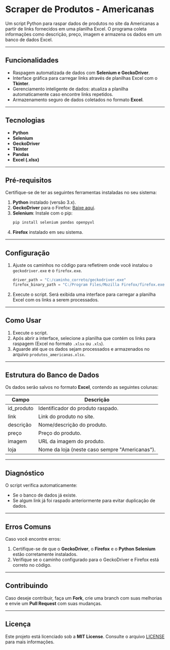 
#  Scraper de Produtos - Americanas  

Um script Python para raspar dados de produtos no site da Americanas a partir de links fornecidos em uma planilha Excel. O programa coleta informações como descrição, preço, imagem e armazena os dados em um banco de dados Excel.

---

##  Funcionalidades  

- Raspagem automatizada de dados com **Selenium e GeckoDriver**.  
- Interface gráfica para carregar links através de planilhas Excel com o **Tkinter**.  
- Gerenciamento inteligente de dados: atualiza a planilha automaticamente caso encontre links repetidos.  
- Armazenamento seguro de dados coletados no formato **Excel**.

---

##  Tecnologias  

- **Python**  
- **Selenium**  
- **GeckoDriver**  
- **Tkinter**  
- **Pandas**  
- **Excel (.xlsx)**  

---

##  Pré-requisitos  

Certifique-se de ter as seguintes ferramentas instaladas no seu sistema:  

1. **Python** instalado (versão 3.x).  
2. **GeckoDriver** para o Firefox: [Baixe aqui](https://github.com/mozilla/geckodriver/releases).  
3. **Selenium**: Instale com o pip:  
   ```bash
   pip install selenium pandas openpyxl
   ```  
4. **Firefox** instalado em seu sistema.  

---

##  Configuração  

1. Ajuste os caminhos no código para refletirem onde você instalou o `geckodriver.exe` e o `firefox.exe`.  
   ```python
   driver_path = "C:/caminho_correto/geckodriver.exe"
   firefox_binary_path = "C:/Program Files/Mozilla Firefox/firefox.exe"
   ```  
2. Execute o script. Será exibida uma interface para carregar a planilha Excel com os links a serem processados.  

---

##  Como Usar  

1. Execute o script.  
2. Após abrir a interface, selecione a planilha que contém os links para raspagem (Excel no formato `.xlsx` ou `.xls`).  
3. Aguarde até que os dados sejam processados e armazenados no arquivo `produtos_americanas.xlsx`.  

---

##  Estrutura do Banco de Dados  

Os dados serão salvos no formato **Excel**, contendo as seguintes colunas:  

| **Campo**        | **Descrição**                                  |
|------------------|------------------------------------------------|
| id_produto       | Identificador do produto raspado.              |
| link             | Link do produto no site.                       |
| descrição        | Nome/descrição do produto.                     |
| preço            | Preço do produto.                              |
| imagem           | URL da imagem do produto.                      |
| loja             | Nome da loja (neste caso sempre "Americanas"). |

---

##  Diagnóstico  

O script verifica automaticamente:  

- Se o banco de dados já existe.  
- Se algum link já foi raspado anteriormente para evitar duplicação de dados.

---

##  Erros Comuns  

Caso você encontre erros:  
1. Certifique-se de que o **GeckoDriver**, o **Firefox** e o **Python Selenium** estão corretamente instalados.  
2. Verifique se o caminho configurado para o GeckoDriver e Firefox está correto no código.  

---

##  Contribuindo  

Caso deseje contribuir, faça um **Fork**, crie uma branch com suas melhorias e envie um **Pull Request** com suas mudanças.  

---

##  Licença  

Este projeto está licenciado sob a **MIT License**. Consulte o arquivo [LICENSE](LICENSE) para mais informações.



